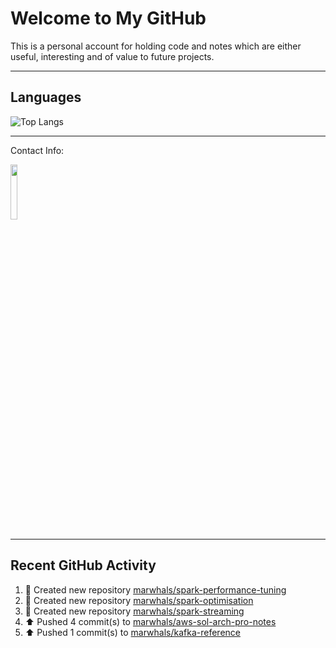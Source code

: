 # Welcome to My GitHub

This is a personal account for holding code and notes which are either useful, interesting and of value to future projects.

---
## Languages

![Top Langs](https://github-readme-stats.vercel.app/api/top-langs/?username=marwhals&layout=compact&bg_color=282c34&text_color=ffffff&title_color=ff5733)
 
---
Contact Info:

<a href="https://www.linkedin.com/in/marjanmubarok/">
  <img src="https://upload.wikimedia.org/wikipedia/commons/0/01/LinkedIn_Logo.svg" width="15%">
</a>

---

## Recent GitHub Activity

<!--RECENT_ACTIVITY:start-->
1. 📔 Created new repository [marwhals/spark-performance-tuning](https://github.com/marwhals/spark-performance-tuning)<br>
2. 📔 Created new repository [marwhals/spark-optimisation](https://github.com/marwhals/spark-optimisation)<br>
3. 📔 Created new repository [marwhals/spark-streaming](https://github.com/marwhals/spark-streaming)<br>
4. ⬆️ Pushed 4 commit(s) to [marwhals/aws-sol-arch-pro-notes](https://github.com/marwhals/aws-sol-arch-pro-notes)<br>
5. ⬆️ Pushed 1 commit(s) to [marwhals/kafka-reference](https://github.com/marwhals/kafka-reference)<br>
<!--RECENT_ACTIVITY:end-->

